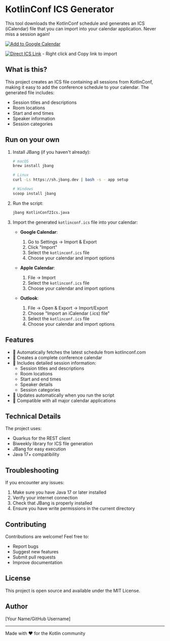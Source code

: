 # KotlinConf ICS Generator

This tool downloads the KotlinConf schedule and generates an ICS (iCalendar) file that you can import into your calendar application. Never miss a session again!


[![Add to Google Calendar](https://img.shields.io/badge/Add%20to-Google%20Calendar-4285F4?logo=google-calendar&logoColor=white)](https://calendar.google.com/calendar/u/0/r?cid=webcal://raw.githubusercontent.com/maxandersen/kotlinconfics/refs/heads/main/kotlinconf.ics)

[![Direct ICS Link](https://img.shields.io/badge/Direct-ICS%20Link-4285F4?logo=ical&logoColor=white)](https://raw.githubusercontent.com/maxandersen/kotlinconfics/refs/heads/main/kotlinconf.ics) - Right click and Copy link to import

## What is this?

This project creates an ICS file containing all sessions from KotlinConf, making it easy to add the conference schedule to your calendar. The generated file includes:
- Session titles and descriptions
- Room locations
- Start and end times
- Speaker information
- Session categories

## Run on your own

1. Install JBang (if you haven't already):
   ```bash
   # macOS
   brew install jbang
   
   # Linux
   curl -Ls https://sh.jbang.dev | bash -s - app setup
   
   # Windows
   scoop install jbang
   ```

2. Run the script:
   ```bash
   jbang KotlinConf2Ics.java
   ```




3. Import the generated `kotlinconf.ics` file into your calendar:
   - **Google Calendar**: 
     1. Go to Settings → Import & Export
     2. Click "Import"
     3. Select the `kotlinconf.ics` file
     4. Choose your calendar and import options
   
   - **Apple Calendar**:
     1. File → Import
     2. Select the `kotlinconf.ics` file
     3. Choose your calendar and import options
   
   - **Outlook**:
     1. File → Open & Export → Import/Export
     2. Choose "Import an iCalendar (.ics) file"
     3. Select the `kotlinconf.ics` file
     4. Choose your calendar and import options

## Features

- 🚀 Automatically fetches the latest schedule from kotlinconf.com
- 📅 Creates a complete conference calendar
- 📝 Includes detailed session information:
  - Session titles and descriptions
  - Room locations
  - Start and end times
  - Speaker details
  - Session categories
- 🔄 Updates automatically when you run the script
- 📱 Compatible with all major calendar applications

## Technical Details

The project uses:
- Quarkus for the REST client
- Biweekly library for ICS file generation
- JBang for easy execution
- Java 17+ compatibility

## Troubleshooting

If you encounter any issues:
1. Make sure you have Java 17 or later installed
2. Verify your internet connection
3. Check that JBang is properly installed
4. Ensure you have write permissions in the current directory

## Contributing

Contributions are welcome! Feel free to:
- Report bugs
- Suggest new features
- Submit pull requests
- Improve documentation

## License

This project is open source and available under the MIT License.

## Author

[Your Name/GitHub Username]

---

Made with ❤️ for the Kotlin community